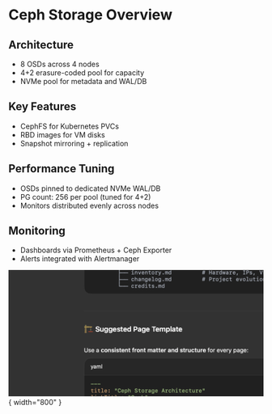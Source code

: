 

# Ceph Storage Overview

## Architecture
- 8 OSDs across 4 nodes  
- 4+2 erasure-coded pool for capacity
- NVMe pool for metadata and WAL/DB

## Key Features
- CephFS for Kubernetes PVCs
- RBD images for VM disks
- Snapshot mirroring + replication

## Performance Tuning
- OSDs pinned to dedicated NVMe WAL/DB
- PG count: 256 per pool (tuned for 4+2)
- Monitors distributed evenly across nodes

## Monitoring
- Dashboards via Prometheus + Ceph Exporter
- Alerts integrated with Alertmanager


![picture](../../assets/image.png){ width="800" }

